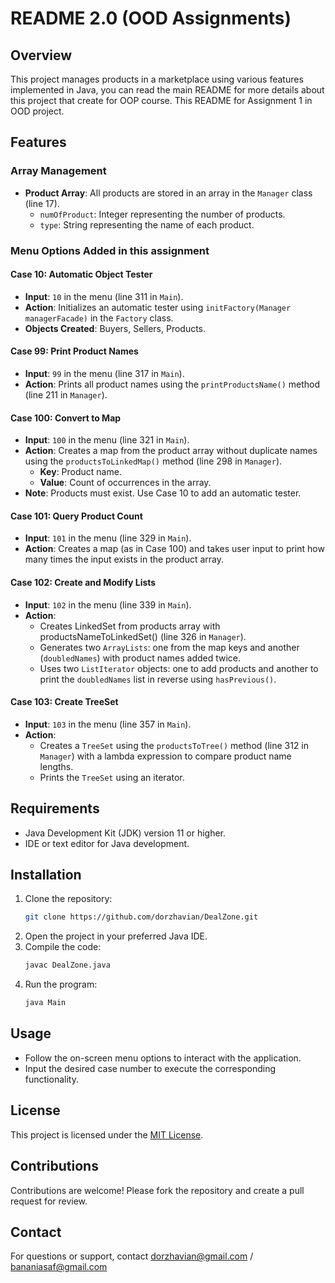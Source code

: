 # README 2.0 (OOD Assignments)

## Overview
This project manages products in a marketplace using various features implemented in Java, you can read the main README for more details about this project that create for OOP course. This README for Assignment 1 in OOD project.
## Features

### Array Management
- **Product Array**: All products are stored in an array in the `Manager` class (line 17).
    - `numOfProduct`: Integer representing the number of products.
    - `type`: String representing the name of each product.

### Menu Options Added in this assignment

#### Case 10: Automatic Object Tester
- **Input**: `10` in the menu (line 311 in `Main`).
- **Action**: Initializes an automatic tester using `initFactory(Manager managerFacade)` in the `Factory` class.
- **Objects Created**: Buyers, Sellers, Products.

#### Case 99: Print Product Names
- **Input**: `99` in the menu (line 317 in `Main`).
- **Action**: Prints all product names using the `printProductsName()` method (line 211 in `Manager`).

#### Case 100: Convert to Map
- **Input**: `100` in the menu (line 321 in `Main`).
- **Action**: Creates a map from the product array without duplicate names using the `productsToLinkedMap()` method (line 298 in `Manager`).
    - **Key**: Product name.
    - **Value**: Count of occurrences in the array.
- **Note**: Products must exist. Use Case 10 to add an automatic tester.

#### Case 101: Query Product Count
- **Input**: `101` in the menu (line 329 in `Main`).
- **Action**: Creates a map (as in Case 100) and takes user input to print how many times the input exists in the product array.

#### Case 102: Create and Modify Lists
- **Input**: `102` in the menu (line 339 in `Main`).
- **Action**:
    - Creates LinkedSet from products array with productsNameToLinkedSet() (line 326 in `Manager`).
    - Generates two `ArrayLists`: one from the map keys and another (`doubledNames`) with product names added twice.
    - Uses two `ListIterator` objects: one to add products and another to print the `doubledNames` list in reverse using `hasPrevious()`.

#### Case 103: Create TreeSet
- **Input**: `103` in the menu (line 357 in `Main`).
- **Action**:
    - Creates a `TreeSet` using the `productsToTree()` method (line 312 in `Manager`) with a lambda expression to compare product name lengths.
    - Prints the `TreeSet` using an iterator.

## Requirements
- Java Development Kit (JDK) version 11 or higher.
- IDE or text editor for Java development.

## Installation
1. Clone the repository:
   ```bash
   git clone https://github.com/dorzhavian/DealZone.git
   ```
2. Open the project in your preferred Java IDE.
3. Compile the code:
   ```bash
   javac DealZone.java
   ```
4. Run the program:
   ```bash
   java Main
   ```

## Usage
- Follow the on-screen menu options to interact with the application.
- Input the desired case number to execute the corresponding functionality.

## License
This project is licensed under the [MIT License](LICENSE).

## Contributions
Contributions are welcome! Please fork the repository and create a pull request for review.

## Contact
For questions or support, contact dorzhavian@gmail.com / bananiasaf@gmail.com
